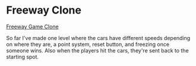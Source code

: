 # Freeway Clone

<a href="https://mickeymouska.itch.io/freeway-clone">Freeway Game Clone</a>

So far I've made one level where the cars have different speeds depending on where they are, a point system, reset button, and freezing once someone wins. Also when the players hit the cars, they're sent back to the starting spot.

